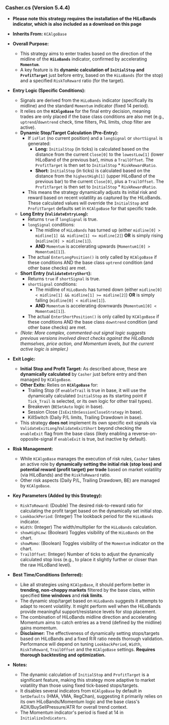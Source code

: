 ### Casher.cs (Version 5.4.4)

*   **Please note this strategy requires the installation of the HiLoBands indicator, which is also included as a download on this page**

*   **Inherits From:** `KCAlgoBase`

*   **Overall Purpose:**
    *   This strategy aims to enter trades based on the direction of the midline of the **`HiLoBands`** indicator, confirmed by accelerating **`Momentum`**.
    *   A key feature is its **dynamic calculation of `InitialStop` and `ProfitTarget`** just before entry, based on the `HiLoBands` (for the stop) and a specified `RiskToReward` ratio (for the target).

*   **Entry Logic (Specific Conditions):**
    *   Signals are derived from the `HiLoBands` indicator (specifically its midline) and the standard `Momentum` indicator (fixed 14 period).
    *   It relies on the **`KCAlgoBase`** for the final entry decision, meaning trades are only placed if the base class conditions are also met (e.g., `uptrend`/`downtrend` check, time filters, PnL limits, chop filter are active).
    *   **Dynamic Stop/Target Calculation (Pre-Entry):**
        *   If `isFlat` (no current position) and a `longSignal` or `shortSignal` is generated:
            *   **Long:** `InitialStop` (in ticks) is calculated based on the distance from the current `Close[0]` to the `lowestLow[1]` (lower HiLoBand of the previous bar), minus a `TrailOffset`. The `ProfitTarget` is then set to `InitialStop` * `RiskRewardRatio`.
            *   **Short:** `InitialStop` (in ticks) is calculated based on the distance from the `highestHigh[1]` (upper HiLoBand of the previous bar) to the current `Close[0]`, plus a `TrailOffset`. The `ProfitTarget` is then set to `InitialStop` * `RiskRewardRatio`.
        *   This means the strategy dynamically adjusts its initial risk and reward based on recent volatility as captured by the HiLoBands. These calculated values will override the `InitialStop` and `ProfitTarget` defaults set in `KCAlgoBase` for that specific trade.
    *   **Long Entry (`ValidateEntryLong`):**
        *   Returns `true` if `longSignal` is true.
        *   `longSignal` conditions:
            *   The midline of `HiLoBands` has turned up (either `midline[0] > midline[1] && midline[1] <= midline[2]`) **OR** is simply rising (`midline[0] > midline[1]`).
            *   **AND** `Momentum` is accelerating upwards (`Momentum1[0] > Momentum1[1]`).
        *   The actual `EnterLongPosition()` is only called by `KCAlgoBase` if these conditions AND the base class `uptrend` condition (and other base checks) are met.
    *   **Short Entry (`ValidateEntryShort`):**
        *   Returns `true` if `shortSignal` is true.
        *   `shortSignal` conditions:
            *   The midline of `HiLoBands` has turned down (either `midline[0] < midline[1] && midline[1] >= midline[2]`) **OR** is simply falling (`midline[0] < midline[1]`).
            *   **AND** `Momentum` is accelerating downwards (`Momentum1[0] < Momentum1[1]`).
        *   The actual `EnterShortPosition()` is only called by `KCAlgoBase` if these conditions AND the base class `downtrend` condition (and other base checks) are met.
    *   *(Note: More complex, commented-out signal logic suggests previous versions involved direct checks against the HiLoBands themselves, price action, and Momentum levels, but the current active logic is simpler.)*

*   **Exit Logic:**
    *   **Initial Stop and Profit Target:** As described above, these are **dynamically calculated** by `Casher` just before entry and then managed by `KCAlgoBase`.
    *   **Other Exits:** Relies on **`KCAlgoBase`** for:
        *   Trailing Stop (if `enableTrail` is true in base, it will use the dynamically calculated `InitialStop` as its starting point if `Tick_Trail` is selected, or its own logic for other trail types).
        *   Breakeven (`BESetAuto` logic in base).
        *   Session Close (`IsExitOnSessionCloseStrategy` in base).
        *   KillSwitch (Daily P/L limits, Trailing Drawdown in base).
    *   This strategy **does not** implement its own specific exit signals via `ValidateExitLong`/`ValidateExitShort` beyond checking the `enableExit` flag from the base class (likely enabling a reverse-on-opposite-signal if `enableExit` is true, but inactive by default).

*   **Risk Management:**
    *   While `KCAlgoBase` manages the execution of risk rules, `Casher` takes an active role by **dynamically setting the initial risk (stop loss) and potential reward (profit target) per trade** based on market volatility (via HiLoBands) and the `RiskToReward` ratio.
    *   Other risk aspects (Daily P/L, Trailing Drawdown, BE) are managed by `KCAlgoBase`.

*   **Key Parameters (Added by this Strategy):**
    *   `RiskToReward`: (Double) The desired risk-to-reward ratio for calculating the profit target based on the dynamically set initial stop.
    *   `LookbackPeriod`: (Integer) The lookback period for the `HiLoBands` indicator.
    *   `Width`: (Integer) The width/multiplier for the `HiLoBands` calculation.
    *   `showHighLow`: (Boolean) Toggles visibility of the `HiLoBands` on the chart.
    *   `showMomo`: (Boolean) Toggles visibility of the `Momentum` indicator on the chart.
    *   `TrailOffset`: (Integer) Number of ticks to adjust the dynamically calculated stop loss (e.g., to place it slightly further or closer than the raw HiLoBand level).

*   **Best Time/Conditions (Inferred):**
    *   Like all strategies using `KCAlgoBase`, it should perform better in **trending, non-choppy markets** filtered by the base class, within specified **time windows** and **risk limits**.
    *   The dynamic stop/target based on `HiLoBands` suggests it attempts to adapt to recent volatility. It might perform well when the HiLoBands provide meaningful support/resistance levels for stop placement.
    *   The combination of HiLoBands midline direction and accelerating Momentum aims to catch entries as a trend (defined by the midline) gains momentum.
    *   **Disclaimer:** The effectiveness of dynamically setting stops/targets based on HiLoBands and a fixed R:R ratio needs thorough validation. Performance will depend on tuning `LookbackPeriod`, `Width`, `RiskToReward`, `TrailOffset` and the `KCAlgoBase` settings. **Requires thorough backtesting and optimization.**

*   **Notes:**
    *   The dynamic calculation of `InitialStop` and `ProfitTarget` is a significant feature, making this strategy more adaptive to market volatility than those using fixed tick-based stops/targets.
    *   It disables several indicators from `KCAlgoBase` by default in `SetDefaults` (HMA, VMA, RegChan), suggesting it primarily relies on its own HiLoBands/Momentum logic and the base class's ADX/BuySellPressure/ATR for overall trend context.
    *   The Momentum indicator's period is fixed at 14 in `InitializeIndicators`.
